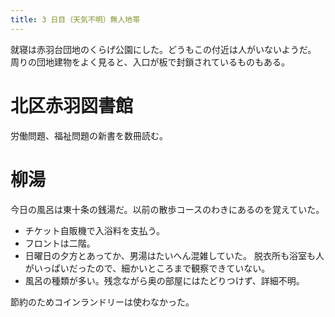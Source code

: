 ```yaml
---
title: 3 日目（天気不明）無人地帯
---
```


就寝は赤羽台団地のくらげ公園にした。どうもこの付近は人がいないようだ。
周りの団地建物をよく見ると、入口が板で封鎖されているものもある。

# 北区赤羽図書館

労働問題、福祉問題の新書を数冊読む。

# 柳湯

今日の風呂は東十条の銭湯だ。以前の散歩コースのわきにあるのを覚えていた。

* チケット自販機で入浴料を支払う。
* フロントは二階。
* 日曜日の夕方とあってか、男湯はたいへん混雑していた。
  脱衣所も浴室も人がいっぱいだったので、細かいところまで観察できていない。
* 風呂の種類が多い。残念ながら奥の部屋にはたどりつけず、詳細不明。

節約のためコインランドリーは使わなかった。

